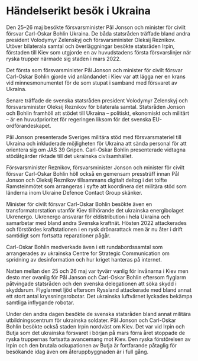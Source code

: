 # Händelserikt besök i Ukraina

Den 25–26 maj besökte försvarsminister Pål Jonson och minister för civilt försvar Carl\-Oskar Bohlin Ukraina. De båda statsråden träffade bland andra president Volodymyr Zelenskyj och försvarsminister Oleksij Reznikov. Utöver bilaterala samtal och överläggningar besökte statsråden Irpin, förstaden till Kiev som utgjorde en av huvudstadens första försvarslinjer när ryska trupper närmade sig staden i mars 2022\.


Det första som försvarsminister Pål Jonson och minister för civilt försvar Carl\-Oskar Bohlin gjorde vid anländandet i Kiev var att lägga ner en krans vid minnesmonumentet för de som stupat i samband med försvaret av Ukraina.

Senare träffade de svenska statsråden president Volodymyr Zelenskyj och försvarsminister Oleksij Reznikov för bilaterala samtal. Statsråden Jonson och Bohlin framhöll att stödet till Ukraina – politiskt, ekonomiskt och militärt – är en huvudprioritet för regeringen liksom för det svenska EU\-ordförandeskapet.

Pål Jonson presenterade Sveriges militära stöd med försvarsmateriel till Ukraina och inkluderade möjligheten för Ukraina att sända personal för att orientera sig om JAS 39 Gripen. Carl\-Oskar Bohlin presenterade vidtagna stödåtgärder riktade till det ukrainska civilsamhället.

Försvarsminister Reznikov, försvarsminister Jonson och minister för civilt försvar Carl\-Oskar Bohlin höll också en gemensam pressträff innan Pål Jonson och Oleksij Reznikov tillsammans digitalt deltog i det tolfte Ramsteinmötet som arrangeras i syfte att koordinera det militära stöd som länderna inom Ukraine Defence Contact Group skänker.

Minister för civilt försvar Carl\-Oskar Bohlin besökte även en transformatorstation utanför Kiev tillhörande det ukrainska energibolaget Ukrenergo. Ukrenergo ansvarar för eldistribution i hela Ukraina och samarbetar med bland andra Svenska kraftnät. Hösten 2022 attackerades och förstördes kraftstationen i en rysk drönarattack men är nu åter i drift samtidigt som fortsatta reparationer pågår.

Carl\-Oskar Bohlin medverkade även i ett rundabordssamtal som arrangerades av ukrainska Centre for Strategic Communication om spridning av desinformation och hur kriget hanteras på internet.

Natten mellan den 25 och 26 maj var tyvärr vanlig för invånarna i Kiev men desto mer ovanlig för Pål Janson och Carl\-Oskar Bohlin eftersom flyglarm påtvingade statsråden och den svenska delegationen att söka skydd i skyddsrum. Flyglarmet ljöd eftersom Ryssland attackerade med bland annat ett stort antal kryssningsrobotar. Det ukrainska luftvärnet lyckades bekämpa samtliga inflygande robotar.

Under den andra dagen besökte de svenska statsråden bland annat militära utbildningscentrum för ukrainska soldater. Pål Jonson och Carl\-Oskar Bohlin besökte också staden Irpin nordväst om Kiev. Det var vid Irpin och Butja som det ukrainska försvaret i början på mars förra året stoppade de ryska truppernas fortsatta avancemang mot Kiev. Den ryska förstörelsen av Irpin och den brutala ockupationen av Butja är fortfarande påtaglig för besökande idag även om återuppbyggnaden är i full gång.
